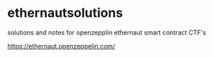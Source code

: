 # ethernautsolutions

solutions and notes for openzepplin ethernaut smart contract CTF's

https://ethernaut.openzeppelin.com/
